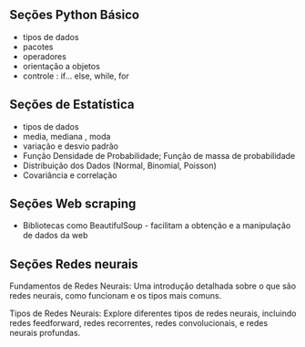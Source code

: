 <p>

## Seções Python Básico 

- tipos de dados
- pacotes 
- operadores
- orientação a objetos 
- controle : if... else, while, for

## Seções de Estatística 

- tipos de dados
- media, mediana , moda
- variação e desvio padrão
- Função Densidade de Probabilidade; Função de massa de probabilidade
- Distribuição dos Dados (Normal, Binomial, Poisson)
- Covariância e correlação

## Seções Web scraping 

- Bibliotecas como BeautifulSoup - facilitam a obtenção e a manipulação de dados da web


## Seções Redes neurais

Fundamentos de Redes Neurais: Uma introdução detalhada sobre o que são redes neurais, como funcionam e os tipos mais comuns.

Tipos de Redes Neurais: Explore diferentes tipos de redes neurais, incluindo redes feedforward, redes recorrentes, redes convolucionais, e redes neurais profundas.



</p>
